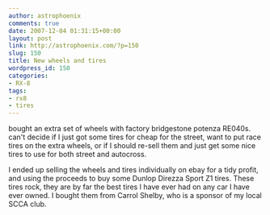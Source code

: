 ```yaml
---
author: astrophoenix
comments: true
date: 2007-12-04 01:31:15+00:00
layout: post
link: http://astrophoenix.com/?p=150
slug: 150
title: New wheels and tires
wordpress_id: 150
categories:
- RX-8
tags:
- rx8
- tires
---
```


bought an extra set of wheels with factory bridgestone potenza RE040s. can't
decide if I just got some tires for cheap for the street, want to put race
tires on the extra wheels, or if I should re-sell them and just get some nice
tires to use for both street and autocross. 



I ended up selling the wheels and tires individually on ebay for a tidy profit,
and using the proceeds to buy some Dunlop Direzza Sport Z1 tires. These tires
rock, they are by far the best tires I have ever had on any car I have ever
owned. I bought them from Carrol Shelby, who is a sponsor of my local SCCA
club.
